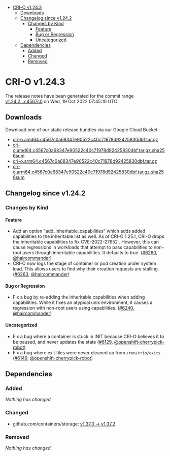 - [CRI-O v1.24.3](#cri-o-v1243)
  - [Downloads](#downloads)
  - [Changelog since v1.24.2](#changelog-since-v1242)
    - [Changes by Kind](#changes-by-kind)
      - [Feature](#feature)
      - [Bug or Regression](#bug-or-regression)
      - [Uncategorized](#uncategorized)
  - [Dependencies](#dependencies)
    - [Added](#added)
    - [Changed](#changed)
    - [Removed](#removed)

# CRI-O v1.24.3

The release notes have been generated for the commit range
[v1.24.2...c4567c0](https://github.com/cri-o/cri-o/compare/v1.24.2...c4567c0a68347e90522c40c71978d92425830dbf) on Wed, 19 Oct 2022 07:45:10 UTC.

## Downloads

Download one of our static release bundles via our Google Cloud Bucket:

- [cri-o.amd64.c4567c0a68347e90522c40c71978d92425830dbf.tar.gz](https://storage.googleapis.com/cri-o/artifacts/cri-o.amd64.c4567c0a68347e90522c40c71978d92425830dbf.tar.gz)
- [cri-o.amd64.c4567c0a68347e90522c40c71978d92425830dbf.tar.gz.sha256sum](https://storage.googleapis.com/cri-o/artifacts/cri-o.amd64.c4567c0a68347e90522c40c71978d92425830dbf.tar.gz.sha256sum)
- [cri-o.arm64.c4567c0a68347e90522c40c71978d92425830dbf.tar.gz](https://storage.googleapis.com/cri-o/artifacts/cri-o.arm64.c4567c0a68347e90522c40c71978d92425830dbf.tar.gz)
- [cri-o.arm64.c4567c0a68347e90522c40c71978d92425830dbf.tar.gz.sha256sum](https://storage.googleapis.com/cri-o/artifacts/cri-o.arm64.c4567c0a68347e90522c40c71978d92425830dbf.tar.gz.sha256sum)

## Changelog since v1.24.2

### Changes by Kind

#### Feature
 - Add an option "add_inheritable_capabilities" which adds added capabilities to the inheritable list as well. As of CRI-O 1.25.1, CRI-O drops the inheritable capabilities to fix CVE-2022-27652 . However, this can cause regressions in workloads that attempt to pass capabilities to non-root users through inheritable capabilities. It defaults to true. ([#6260](https://github.com/cri-o/cri-o/pull/6260), [@haircommander](https://github.com/haircommander))
 - CRI-O now logs the stage of container or pod creation under system load. This allows users to find why their creation requests are stalling. ([#6263](https://github.com/cri-o/cri-o/pull/6263), [@haircommander](https://github.com/haircommander))

#### Bug or Regression
 - Fix a bug by re-adding the inheritable capabilities when adding capabilities. While it fixes an atypical unix environment, it causes a regression with non-root users using capabilities. ([#6240](https://github.com/cri-o/cri-o/pull/6240), [@haircommander](https://github.com/haircommander))

#### Uncategorized
 - Fix a bug where a container is stuck in INIT because CRI-O believes it to be paused, and never updates the state ([#6129](https://github.com/cri-o/cri-o/pull/6129), [@openshift-cherrypick-robot](https://github.com/openshift-cherrypick-robot))
 - Fix a bug where exit files were never cleaned up from `/run/crio/exits` ([#6149](https://github.com/cri-o/cri-o/pull/6149), [@openshift-cherrypick-robot](https://github.com/openshift-cherrypick-robot))

## Dependencies

### Added
_Nothing has changed._

### Changed
- github.com/containers/storage: [v1.37.0 → v1.37.2](https://github.com/containers/storage/compare/v1.37.0...v1.37.2)

### Removed
_Nothing has changed._
